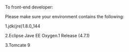 To front-end developer:

Please make sure your environment contains the following:

1.jdk(jre)1.8.0_144

2.Eclipse Jave EE Oxygen.1 Release (4.7.1)

3.Tomcate 9


